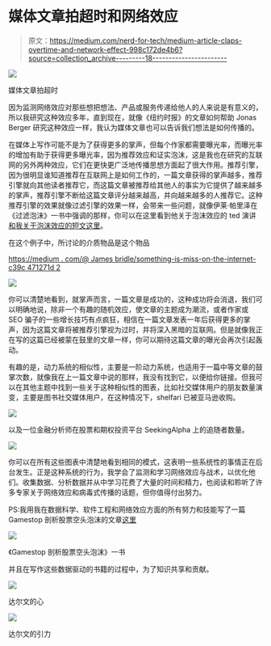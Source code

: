 # 媒体文章拍超时和网络效应

> 原文：<https://medium.com/nerd-for-tech/medium-article-claps-overtime-and-network-effect-998c172de4b6?source=collection_archive---------18----------------------->

![](img/02e2da3f45cc327bbd7c405ece0e6bb7.png)

媒体文章拍超时

因为监测网络效应对那些想把想法、产品或服务传递给他人的人来说是有意义的，所以我研究这种效应多年，直到现在，就像《纽约时报》的文章如何帮助 Jonas Berger 研究这种效应一样，我认为媒体文章也可以告诉我们想法是如何传播的。

在媒体上写作可能不是为了获得更多的掌声，但每个作家都需要曝光率，而曝光率的增加有助于获得更多曝光率，因为推荐效应和证实泡沫，这是我也在研究的互联网的另外两种效应，它们在更快更广泛地传播思想方面起了很大作用。推荐引擎，因为很明显谁知道推荐在互联网上是如何工作的，一篇文章获得的掌声越多，推荐引擎就向其他读者推荐它，而这篇文章被推荐给其他人的事实为它提供了越来越多的掌声，推荐引擎不断给这篇文章评分越来越高，并向越来越多的人推荐它。这种推荐引擎的效果就像过滤引擎的效果一样，会带来一些问题，就像伊莱·帕里泽在《过滤泡沫》一书中强调的那样，你可以在这里看到他关于泡沫效应的 ted 演讲[和我关于泡沫效应的短文](https://www.ted.com/talks/eli_pariser_beware_online_filter_bubbles)[这里](https://mkrdiop.medium.com/tail-of-the-long-tail-curve-business-model-theory-572ac82073a5)。

在这个例子中，所讨论的介质物品是这个物品

[https://medium . com/@ James bridle/something-is-miss-on-the-internet-c39c 471271d 2](/@jamesbridle/something-is-wrong-on-the-internet-c39c471271d2)

![](img/8e4a0a782186927a847cb7e49115290d.png)

你可以清楚地看到，就掌声而言，一篇文章是成功的，这种成功将会消退，我们可以明确地说，除非一个有趣的随机效应，使文章的主题成为潮流，或者作家或 SEO 骗子的一些增长技巧有点疯狂，相信在一篇文章发表一年后获得更多的掌声，因为这篇文章将被推荐引擎视为过时，并将深入黑暗的互联网。但是就像我正在写的这篇已经被蒙在鼓里的文章一样，你可以期待这篇文章的曝光会再次引起轰动。

有趣的是，动力系统的相似性，主要是一阶动力系统，也适用于一篇中等文章的鼓掌次数，就像我在上一篇文章中说的那样，我没有找到它，以便给你链接。但我可以在其他主题中找到一些关于这种相似性的图表，比如社交媒体用户的朋友数量演变，主要是图书社交媒体用户，在这种情况下，shelfari 已被亚马逊收购。

![](img/9a1edbedd1ef2a69d5d1fcb28264626e.png)

以及一位金融分析师在股票和期权投资平台 SeekingAlpha 上的追随者数量。

![](img/d704803ea1bb5f6482d6ef5434b52baf.png)

你可以在所有这些图表中清楚地看到相同的模式，这表明一些系统性的事情正在后台发生。正是这种系统的行为，我学会了监测和学习网络效应与战术，以优化他们。收集数据、分析数据并从中学习花费了大量的时间和精力，也阅读和聆听了许多专家关于网络效应和病毒式传播的话题，但你值得付出努力。

PS:我用我在数据科学、软件工程和网络效应方面的所有努力和技能写了一篇 Gamestop 剖析股票空头泡沫的文章[这里](http://clickmetertracking.com/nglj)

![](img/38245989637dce72b6360339609968b2.png)

《Gamestop 剖析股票空头泡沫》一书

并且在写作这些数据驱动的书籍的过程中，为了知识共享和贡献。

![](img/78ca9aa300d916ae0d3090be340c46b2.png)

达尔文的心

![](img/53752541a30783a535ef58c8c1a4c036.png)

达尔文的引力